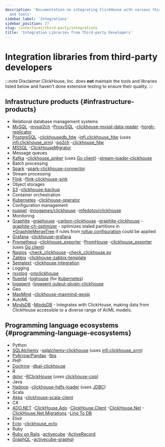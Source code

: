 ```yaml
---
description: 'Documentation on integrating ClickHouse with various third-party systems
  and tools'
sidebar_label: 'Integrations'
sidebar_position: 27
slug: /interfaces/third-party/integrations
title: 'Integration Libraries from Third-party Developers'
---
```


# Integration libraries from third-party developers

:::note Disclaimer
ClickHouse, Inc. does **not** maintain the tools and libraries listed below and haven't done extensive testing to ensure their quality.
:::

## Infrastructure products {#infrastructure-products}

- Relational database management systems
- [MySQL](https://www.mysql.com)
    -[mysql2ch](https://github.com/long2ice/mysql2ch)
    -[ProxySQL](https://github.com/sysown/proxysql/wiki/ClickHouse-Support)
    -[clickhouse-mysql-data-reader](https://github.com/Altinity/clickhouse-mysql-data-reader)
    -[horgh-replicator](https://github.com/larsnovikov/horgh-replicator)
- [PostgreSQL](https://www.postgresql.org)
    -[clickhousedb_fdw](https://github.com/Percona-Lab/clickhousedb_fdw)
    -[infi.clickhouse_fdw](https://github.com/Infinidat/infi.clickhouse_fdw) (uses [infi.clickhouse_orm](https://github.com/Infinidat/infi.clickhouse_orm))
    -[pg2ch](https://github.com/mkabilov/pg2ch)
    -[clickhouse_fdw](https://github.com/adjust/clickhouse_fdw)
- [MSSQL](https://en.wikipedia.org/wiki/Microsoft_SQL_Server)
    -[ClickHouseMigrator](https://github.com/zlzforever/ClickHouseMigrator)
- Message queues
- [Kafka](https://kafka.apache.org)
    -[clickhouse_sinker](https://github.com/housepower/clickhouse_sinker) (uses [Go client](https://github.com/ClickHouse/clickhouse-go/))
    -[stream-loader-clickhouse](https://github.com/adform/stream-loader)
- Batch processing
- [Spark](https://spark.apache.org)
    -[spark-clickhouse-connector](https://github.com/housepower/spark-clickhouse-connector)
- Stream processing
- [Flink](https://flink.apache.org)
    -[flink-clickhouse-sink](https://github.com/ivi-ru/flink-clickhouse-sink)
- Object storages
- [S3](https://en.wikipedia.org/wiki/Amazon_S3)
    -[clickhouse-backup](https://github.com/AlexAkulov/clickhouse-backup)
- Container orchestration
- [Kubernetes](https://kubernetes.io)
    -[clickhouse-operator](https://github.com/Altinity/clickhouse-operator)
- Configuration management
- [puppet](https://puppet.com)
    -[innogames/clickhouse](https://forge.puppet.com/innogames/clickhouse)
    -[mfedotov/clickhouse](https://forge.puppet.com/mfedotov/clickhouse)
- Monitoring
- [Graphite](https://graphiteapp.org)
    -[graphouse](https://github.com/ClickHouse/graphouse)
    -[carbon-clickhouse](https://github.com/lomik/carbon-clickhouse)
    -[graphite-clickhouse](https://github.com/lomik/graphite-clickhouse)
    -[graphite-ch-optimizer](https://github.com/innogames/graphite-ch-optimizer) - optimizes staled partitions in [\*GraphiteMergeTree](/engines/table-engines/mergetree-family/graphitemergetree) if rules from [rollup configuration](../../engines/table-engines/mergetree-family/graphitemergetree.md#rollup-configuration) could be applied
- [Grafana](https://grafana.com/)
    -[clickhouse-grafana](https://github.com/Vertamedia/clickhouse-grafana)
- [Prometheus](https://prometheus.io/)
    -[clickhouse_exporter](https://github.com/f1yegor/clickhouse_exporter)
    -[PromHouse](https://github.com/Percona-Lab/PromHouse)
    -[clickhouse_exporter](https://github.com/hot-wifi/clickhouse_exporter) (uses [Go client](https://github.com/kshvakov/clickhouse/))
- [Nagios](https://www.nagios.org/)
    -[check_clickhouse](https://github.com/exogroup/check_clickhouse/)
    -[check_clickhouse.py](https://github.com/innogames/igmonplugins/blob/master/src/check_clickhouse.py)
- [Zabbix](https://www.zabbix.com)
    -[clickhouse-zabbix-template](https://github.com/Altinity/clickhouse-zabbix-template)
- [Sematext](https://sematext.com/)
    -[clickhouse integration](https://github.com/sematext/sematext-agent-integrations/tree/master/clickhouse)
- Logging
- [rsyslog](https://www.rsyslog.com/)
    -[omclickhouse](https://www.rsyslog.com/doc/master/configuration/modules/omclickhouse.html)
- [fluentd](https://www.fluentd.org)
    -[loghouse](https://github.com/flant/loghouse) (for [Kubernetes](https://kubernetes.io))
- [logagent](https://www.sematext.com/logagent)
    -[logagent output-plugin-clickhouse](https://sematext.com/docs/logagent/output-plugin-clickhouse/)
- Geo
- [MaxMind](https://dev.maxmind.com/geoip/)
    -[clickhouse-maxmind-geoip](https://github.com/AlexeyKupershtokh/clickhouse-maxmind-geoip)
- AutoML
- [MindsDB](https://mindsdb.com/)
    -[MindsDB](https://github.com/mindsdb/mindsdb) - Integrates with ClickHouse, making data from ClickHouse accessible to a diverse range of AI/ML models.

## Programming language ecosystems {#programming-language-ecosystems}

- Python
- [SQLAlchemy](https://www.sqlalchemy.org)
    -[sqlalchemy-clickhouse](https://github.com/cloudflare/sqlalchemy-clickhouse) (uses [infi.clickhouse_orm](https://github.com/Infinidat/infi.clickhouse_orm))
- [PyArrow/Pandas](https://pandas.pydata.org)
    -[Ibis](https://github.com/ibis-project/ibis)
- PHP
- [Doctrine](https://www.doctrine-project.org/)
    -[dbal-clickhouse](https://packagist.org/packages/friendsofdoctrine/dbal-clickhouse)
- R
- [dplyr](https://db.rstudio.com/dplyr/)
    -[RClickHouse](https://github.com/IMSMWU/RClickHouse) (uses [clickhouse-cpp](https://github.com/artpaul/clickhouse-cpp))
- Java
- [Hadoop](http://hadoop.apache.org)
    -[clickhouse-hdfs-loader](https://github.com/jaykelin/clickhouse-hdfs-loader) (uses [JDBC](../../sql-reference/table-functions/jdbc.md))
- Scala
- [Akka](https://akka.io)
    -[clickhouse-scala-client](https://github.com/crobox/clickhouse-scala-client)
- C#
- [ADO.NET](https://docs.microsoft.com/en-us/dotnet/framework/data/adonet/ado-net-overview)
    -[ClickHouse.Ado](https://github.com/killwort/ClickHouse-Net)
    -[ClickHouse.Client](https://github.com/DarkWanderer/ClickHouse.Client)
    -[ClickHouse.Net](https://github.com/ilyabreev/ClickHouse.Net)
    -[ClickHouse.Net.Migrations](https://github.com/ilyabreev/ClickHouse.Net.Migrations)
    -[Linq To DB](https://github.com/linq2db/linq2db)
- Elixir
- [Ecto](https://github.com/elixir-ecto/ecto)
    -[clickhouse_ecto](https://github.com/appodeal/clickhouse_ecto)
- Ruby
- [Ruby on Rails](https://rubyonrails.org/)
    -[activecube](https://github.com/bitquery/activecube)
    -[ActiveRecord](https://github.com/PNixx/clickhouse-activerecord)
- [GraphQL](https://github.com/graphql)
    -[activecube-graphql](https://github.com/bitquery/activecube-graphql)
